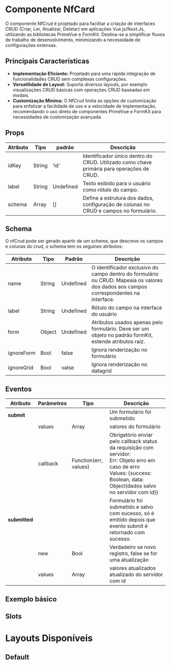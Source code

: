 # Componente NfCard

O componente NfCrud é projetado para facilitar a criação de interfaces CRUD (Criar, Ler, Atualizar, Deletar) em
aplicações Vue.js/Nuxt.Js, utilizando as bibliotecas PrimeVue e FormKit. Destina-se a simplificar fluxos de trabalho de
desenvolvimento, minimizando a necessidade de configurações extensas.

## Principais Características

* **Implementação Eficiente:** Projetado para uma rápida integração de funcionalidades CRUD sem complexas configurações.
* **Versatilidade de Layout:** Suporta diversos layouts, por exemplo visualizações CRUD básicas com operações CRUD
  baseadas em modais.
* **Customização Mínima:** O NfCrud limita as opções de customização para enfatizar a facilidade de uso e a velocidade
  de implementação, recomendando o uso direto de componentes PrimeVue e FormKit para necessidades de customização
  avançada.

## Props

| Atributo | Tipo   | padrão    | Descrição                                                                                 |
|----------|--------|-----------|-------------------------------------------------------------------------------------------|
| idKey    | String | 'id'      | Identificador único dentro do CRUD. Utilizado como chave primária para operações de CRUD. |
| label    | String | Undefined | Texto exibido para o usuário como rótulo do campo.                                        |
| schema   | Array  | []        | Define a estrutura dos dados, configuração de colunas no CRUD e campos no formulário.     |

## Schema

O nfCrud pode ser gerado apartir de um schema, que descreve os campos e colunas do crud, o schema tem os seguines
atributos:

| Atributo   | Tipo   | Padrão    | Descrição                                                                                                                              |
|------------|--------|-----------|----------------------------------------------------------------------------------------------------------------------------------------|
| name       | String | Undefined | O identificador exclusivo do campo dentro do formulário ou CRUD. Mapeaia os valores dos dados aos campos correspondentes na interface. |
| label      | String | Undefined | Rótulo do campo na interface do usuário                                                                                                |
| form       | Object | Undefined | Atributos usados apenas pelo formulário. Deve ser um objeto no padrão formKit, estende atributos raiz.                                 |
| ignoreForm | Bool   | false     | Ignora renderização no formulário                                                                                                      |
| ignoreGrid | Bool   | valse     | Ignora renderização no datagrid                                                                                                        |

## Eventos

| Atributo      | Parâmetros | Tipo                  | Descrição                                                                                                                                                                              |
|---------------|------------|-----------------------|----------------------------------------------------------------------------------------------------------------------------------------------------------------------------------------|
| **submit**    |            |                       | Um formulário foi submetido                                                                                                                                                            |
|               | values     | Array                 | valores do formulário                                                                                                                                                                  |
|               | callback   | Function(err, values) | Obrigatório enviar pelo callback status da requisição com servidor:<br/> Err: Objeto erro em caso de erro<br/>Values: {success: Boolean, data: Object(dados salvo no servidor com id}) |
| **submitted** |            |                       | Formulário foi submetido e salvo com sucesso, só é emitido depois que evento submit é retornado com sucesso.                                                                           |
|               | new        | Bool                  | Verdadeiro se novo registro, false se for uma atualização                                                                                                                              |
|               | values     | Array                 | valores atualizados atualizado do servidor com id                                                                                                                                      |

## Exemplo básico

## Slots

# Layouts Disponíveis

## Default

